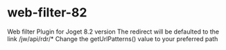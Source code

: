 # web-filter-82
Web filter Plugin for Joget 8.2 version
The redirect will be defaulted to the link /jw/api/rdr/*
Change the getUrlPatterns() value to your preferred path
